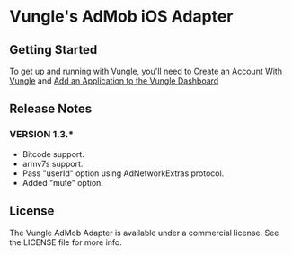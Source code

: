 # Vungle's AdMob iOS Adapter

## Getting Started
To get up and running with Vungle, you'll need to [Create an Account With Vungle](https://v.vungle.com/dashboard/signup) and [Add an Application to the Vungle Dashboard](https://support.vungle.com/hc/en-us/articles/204249614-Adding-an-Application-to-the-Vungle-Dashboard)

## Release Notes
### VERSION 1.3.*
* Bitcode support.
* armv7s support.
* Pass "userId" option using AdNetworkExtras protocol.
* Added "mute" option.

## License
The Vungle AdMob Adapter is available under a commercial license. See the LICENSE file for more info.
